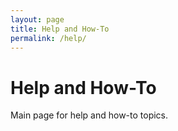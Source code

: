 ```yaml
---
layout: page
title: Help and How-To
permalink: /help/
---
```


Help and How-To
===============

Main page for help and how-to topics.
